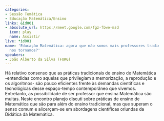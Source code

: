 ```yaml
---
categories:
- Sessão Temática
- Educação Matemática/Ensino
links: &id001
- absolute_url: https://meet.google.com/fgz-fbwe-mzd
  icon: play
  name: Assistir
live: *id001
name: 'Educação Matemática: agora que não somos mais professores tradicionais o que
  nos tornamos?'
speakers:
- João Alberto da Silva (FURG)
---
```


Há relativo consenso que as práticas tradicionais de ensino de Matemática -entendidas como aquelas que privilegiam a memorização, a reprodução e os algoritmos- são pouco eficientes frente às demandas científicas e tecnológicas desse espaço-tempo contemporâneo que vivemos. Entretanto, as possibilidade de ser professor que ensina Matemática são muitas. Neste encontro planejo discuti sobre práticas de ensino de Matemática que são para além do ensino tradicional, mas que superam o senso comum e alicerçam-se em abordagens científicas oriundas da Didática da Matemática. 